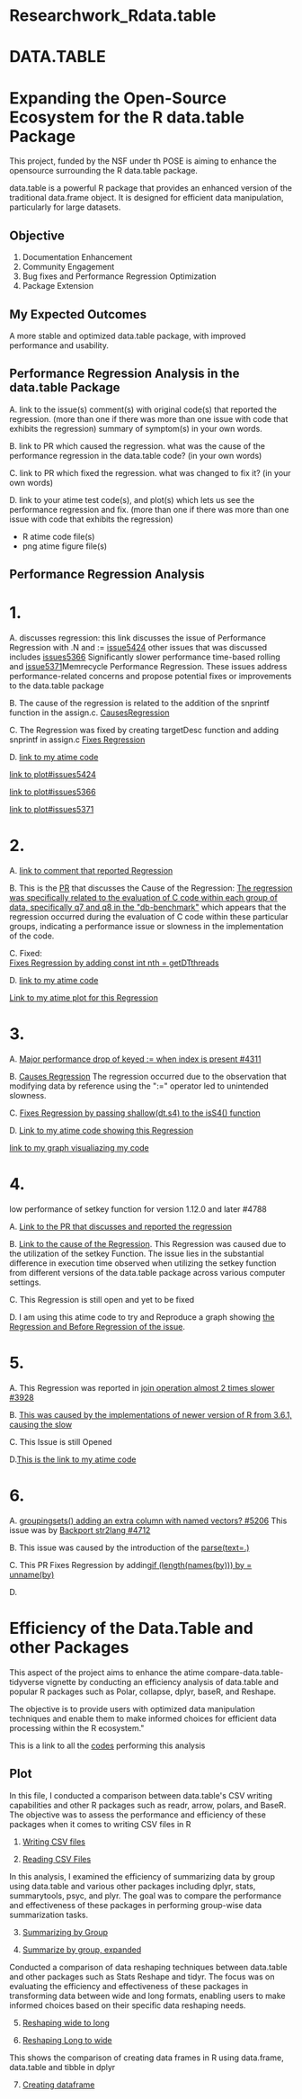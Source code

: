 # Researchwork_Rdata.table

# DATA.TABLE

# Expanding the Open-Source Ecosystem for the R data.table Package

This project, funded by the NSF under th POSE is aiming to enhance the opensource surrounding the R data.table package.

data.table is a powerful R package that provides an enhanced version of the traditional data.frame object. It is designed for efficient data manipulation, particularly for large datasets.

 ## Objective
 
 1. Documentation Enhancement
 2. Community Engagement
 3. Bug fixes and Performance Regression Optimization
 4. Package Extension

## My Expected Outcomes

A more stable and optimized data.table package, with improved performance and usability.

## Performance Regression Analysis in the data.table Package

A. link to the issue(s) comment(s) with original code(s) that reported the regression. (more than one if there was more than one issue with code that exhibits the regression) summary of symptom(s) in your own words.

B. link to PR which caused the regression. what was the cause of the performance regression in the data.table code? (in your own words)

C. link to PR which fixed the regression. what was changed to fix it? (in your own words)

D. link to your atime test code(s), and plot(s) which lets us see the performance regression and fix. (more than one if there was more than one issue with code that exhibits the regression)
- R atime code file(s) 
- png atime figure file(s)


## Performance Regression Analysis
# 1. 
   
   A. discusses regression: this link discusses the issue of Performance Regression with .N and := [issue5424](https://github.com/Rdatatable/data.table/issues/5424) other issues that was discussed includes [issues5366](https://github.com/Rdatatable/data.table/issues/5366) Significantly slower performance time-based rolling and [issue5371](https://github.com/Rdatatable/data.table/issues/5371)Memrecycle Performance Regression.
These issues address performance-related concerns and propose potential fixes or improvements to the data.table package
   
   B. The cause of the regression is related to the addition of the snprintf function in the assign.c.
   [CausesRegression](https://github.com/Rdatatable/data.table/pull/4491)
   
   C. The Regression was fixed by creating targetDesc function and adding snprintf in assign.c
   [Fixes Regression](https://github.com/Rdatatable/data.table/commit/e793f53466d99f86e70fc2611b708ae8c601a451)

   D.
   [link to my atime code](https://github.com/DorisAmoakohene/Researchwork_Rdata.table/blob/main/Performance%20regression%20with%235424.Rmd)

   [link to plot#issues5424](https://github.com/DorisAmoakohene/Researchwork_Rdata.table/blob/main/atime.list%20plot/atime.list.png)
   
   [link to plot#issues5366](https://github.com/DorisAmoakohene/Researchwork_Rdata.table/blob/main/atime.list.2.png)
   
   [link to plot#issues5371](https://github.com/DorisAmoakohene/Researchwork_Rdata.table/blob/main/atime.list%20plot/atime.list.3.png)


  # 2.
 A. [link to comment that reported Regression](https://github.com/Rdatatable/data.table/issues/4200)
  

 B. This is the [PR]( https://github.com/Rdatatable/data.table/pull/4558) that discusses the 
Cause of the Regression: [The regression was specifically related to the evaluation of C code within each group of data, specifically q7 and q8 in the "db-benchmark"](https://github.com/Rdatatable/data.table/issues/4200#issue-555186870)  which appears that the regression occurred during the evaluation of C code within these particular groups, indicating a performance issue or slowness in the implementation of the code.

C. Fixed:  
[Fixes Regression by adding const int nth = getDTthreads]( https://github.com/Rdatatable/data.table/pull/4558/files)

D.
[link to my atime code](https://github.com/DorisAmoakohene/Researchwork_Rdata.table/blob/main/groupby%20with%20dogroups%20(R%20expression)%20performance%20regression%20%234200.Rmd)

[Link to my atime plot for this Regression](https://github.com/DorisAmoakohene/Researchwork_Rdata.table/blob/main/atime.list%20plot/atime.list.4200.png)


# 3.
A.  [Major performance drop of keyed := when index is present #4311](https://github.com/Rdatatable/data.table/issues/4311)

B. [Causes Regression](https://github.com/Rdatatable/data.table/issues/4311
) The regression occurred due to the observation that modifying data by reference using the ":=" operator led to unintended slowness.

C. [Fixes Regression by passing shallow(dt.s4) to the isS4() function](https://github.com/Rdatatable/data.table/pull/4440)

D. [Link to my atime code showing this Regression](https://github.com/DorisAmoakohene/Researchwork_Rdata.table/blob/main/Remove%20deep%20copy%20of%20indices%20from%20shallow.Rmd)

[link to my graph visualiazing my code](https://github.com/DorisAmoakohene/Researchwork_Rdata.table/blob/main/atime.list%20plot/atime.list.4440.png)


# 4. 
low performance of setkey function for version 1.12.0 and later #4788

A. [Link to the PR that discusses and reported the regression](https://github.com/Rdatatable/data.table/issues/4788)

B. [Link to the cause of the Regression](https://github.com/Rdatatable/data.table/issues/4788#issue-733285904). This Regression was caused due to the utilization of the setkey Function.  The issue lies in the substantial difference in execution time observed when utilizing the setkey function from different versions of the data.table package across various computer settings.

C. This Regression is still open and yet to be fixed

D. I am using this atime code to try and Reproduce a graph showing [the Regression and Before Regression of the issue](https://github.com/DorisAmoakohene/Researchwork_Rdata.table/blob/main/%23low%20performance%20of%20setkey%20%234788.Rmd).


# 5.

A. This Regression was reported in [join operation almost 2 times slower #3928](https://github.com/Rdatatable/data.table/issues/3928)

B. [This was caused by the implementations of newer version of R from 3.6.1, causing the slow](https://github.com/Rdatatable/data.table/issues/3928#issuecomment-651408089)

C. This Issue is still Opened

D.[This is the link to my atime code](https://github.com/DorisAmoakohene/Researchwork_Rdata.table/blob/main/join%20operation%20almost%202%20times%20slower.Rmd)


# 6.

A. 
[groupingsets() adding an extra column with named vectors? #5206]( https://github.com/Rdatatable/data.table/issues/5206)
This issue was by [Backport str2lang #4712]( https://github.com/Rdatatable/data.table/pull/4712)

B. This issue was caused by the introduction of the 
[parse(text=.)](https://github.com/Rdatatable/data.table/pull/4712)

C. This PR Fixes Regression by adding[if (length(names(by))) by = unname(by)](https://github.com/Rdatatable/data.table/pull/5227/files)

D.

# Efficiency of the Data.Table and other Packages
This aspect of the project aims to enhance the atime compare-data.table-tidyverse vignette by conducting an efficiency analysis of data.table and popular R packages such as Polar, collapse, dplyr, baseR, and Reshape. 

The objective is to provide users with optimized data manipulation techniques and enable them to make informed choices for efficient data processing within the R ecosystem."

This is a link to all the [codes](https://github.com/DorisAmoakohene/Researchwork_Rdata.table/blob/main/vignette%20atime%20data.t.Rmd) performing this analysis

## Plot

In this file, I conducted a comparison between data.table's CSV writing capabilities and other R packages such as readr, arrow, polars, and BaseR. The objective was to assess the performance and efficiency of these packages when it comes to writing CSV files in R
1. [Writing CSV files ](https://github.com/DorisAmoakohene/Researchwork_Rdata.table/blob/main/png/gg.write.png) 

2. [Reading CSV Files](https://github.com/DorisAmoakohene/Researchwork_Rdata.table/blob/main/png/gg.read.png) 

In this analysis, I  examined the efficiency of summarizing data by group using data.table and various other packages including dplyr, stats, summarytools, psyc, and plyr. The goal was to compare the performance and effectiveness of these packages in performing group-wise data summarization tasks.

3. [Summarizing by Group](https://github.com/DorisAmoakohene/Researchwork_Rdata.table/blob/main/png/ml.gg.png)

4. [Summarize by group, expanded](https://github.com/DorisAmoakohene/Researchwork_Rdata.table/blob/main/png/ml.exp.gg.png)


Conducted a comparison of data reshaping techniques between data.table and other packages such as Stats Reshape and tidyr. The focus was on evaluating the efficiency and effectiveness of these packages in transforming data between wide and long formats, enabling users to make informed choices based on their specific data reshaping needs.

5. [Reshaping wide to long ](https://github.com/DorisAmoakohene/Researchwork_Rdata.table/blob/main/png/ml.reshape.png)

6. [Reshaping Long to wide](https://github.com/DorisAmoakohene/Researchwork_Rdata.table/blob/main/png/ml.wide.png)

This shows the comparison of creating data frames in R using data.frame, data.table and tibble in dplyr

7. [Creating dataframe](https://github.com/DorisAmoakohene/Researchwork_Rdata.table/blob/main/ml.create.png)
